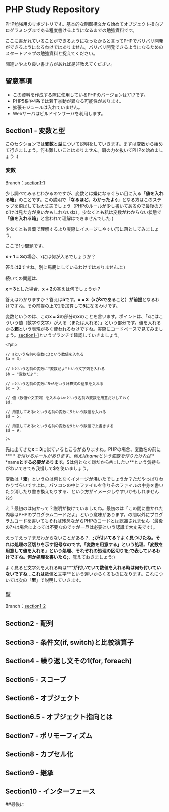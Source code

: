 # PHP Study Repository
PHP勉強用のリポジトリです。基本的な制御構文から始めてオブジェクト指向プログラミングまである程度書けるようになるまでの勉強資料です。

ここに書かれていることができるようになったからと言ってPHPでバリバリ開発ができるようになるわけではありません。バリバリ開発できるようになるためのスタートアップの勉強資料と捉えてください。

間違いやより良い書き方があれば是非教えてください。

## 留意事項

* この資料を作成する際に使用しているPHPのバージョンは7.1.7です。
* PHP5系や4系では若干挙動が異なる可能性があります。
* 拡張モジュールは入れていません。
* Webサーバはビルドインサーバを利用します。

## Section1 - 変数と型

このセクションでは**変数**と**型**について説明をしていきます。まずは変数から始めて行きましょう。何も難しいことはありません。肩の力を抜いてPHPを始めましょう :)

### 変数

Branch：[section1-1](https://github.com/yoshida-san/php-study "section1-1")

少し調べてみるとわかるのですが、変数とは嫌になるぐらい目に入る「**値を入れる箱**」のことです。この説明で「**なるほど、わかったよ:)**」となる方はこのステップを飛ばしても大丈夫でしょう（PHPのルールが少し書いてあるので最後の方だけは見た方が良いかもしれないね）。少なくとも私は変数がわからない状態で「**値を入れる箱**」と言われて理解はできませんでした:(

少なくとも言葉で理解するより実際にイメージしやすい形に落としてみましょう。

ここで1つ問題です。

**x + 1 = 3**の場合、xには何が入るでしょうか？

答えは**2**ですね。別に馬鹿にしているわけではありませんよ:)

続いての問題は、

**x = 3**とした場合、**x + 2**の答えは何でしょうか？

答えはわかりますか？答えは**5**です。**x = 3（xが3であること）**が**前提**となるわけですね。その前提の上で2を加算して**5**になるわけです。

変数というのは、この**x = 3**の部分の**x**のことを言います。ポイントは、「xにはこういう値（数字や文字）が入る（または入れる）」という部分です。値を入れるから**箱**という表現が多く使われるわけですね。実際にコードベースで見てみましょう。[section1-1](https://github.com/yoshida-san/php-study "section1-1")というブランチで確認していきましょう。

```php:index.php
<?php

// aという名前の変数に3という数値を入れる
$a = 3;

// bという名前の変数に"変数だよ"という文字列を入れる
$b = "変数だよ";

// cという名前の変数に5+6をいう計算式の結果を入れる
$c = 3;

// 値（数値や文字列）を入れないdという名前の変数を用意だけしておく
$d;

// 用意してあるdという名前の変数に5という数値を入れる
$d = 5;

// 用意してあるdという名前の変数を9という数値で上書きする
$d = 9;

?>
```

先に出てきた**x = 3**に似ているところがありますね。PHPの場合、変数名の前に**$**を付けるルールがあります。例えばnameという変数を作りたければ**$name**とする必要があります。**$は何となく嫌だから#にしたい**という気持ちがわいてきても我慢して$を使いましょう。

変数は「**箱**」というのは何となくイメージが沸いたでしょうか？ただやっぱりわかりづらいですよね。パソコンの中にファイルを作りそのファイルの中身を書いたり消したり書き換えたりする、という方がイメージしやすいかもしれませんね:)

え？最初の<?phpと最後の?>は何かって？説明が抜けていましたね。最初の<?phpと最後の?>は「この間に書かれた内容はPHPのプログラムコードだよ」という意味があります。<?phpと?>の間以外にプログラムコードを書いてもそれば残念ながらPHPのコードとは認識されません（最後の?>は場合によっては不要なのですが一旦は必要という認識で大丈夫です）。

えっ？えっ？まだわからないことがある？...**;**が付いてる？よく見つけたね。それは処理の区切りを示す記号なのです。「変数を用意する」という処理、「変数を用意して値を入れる」という処理、それぞれの処理の区切りを**;**で表しているわけですね。何か処理を書いたら**;**、覚えておきましょう:)

よく見ると文字列を入れる時は**"**が付いていて数値を入れる時は何も付いていないですね...これは**数値**と**文字**という違いからくるものになります。これについては次の「**型**」で説明していきます。

### 型

Branch：[section1-2](https://github.com/yoshida-san/php-study "section1-2")

## Section2 - 配列

## Section3 - 条件文(if, switch)と比較演算子

## Section4 - 繰り返し文その1(for, foreach)

## Section5 - スコープ

## Section6 - オブジェクト

## Section6.5 - オブジェクト指向とは

## Section7 - ポリモーフィズム

## Section8 - カプセル化

## Section9 - 継承

## Section10 - インターフェース

##最後に
